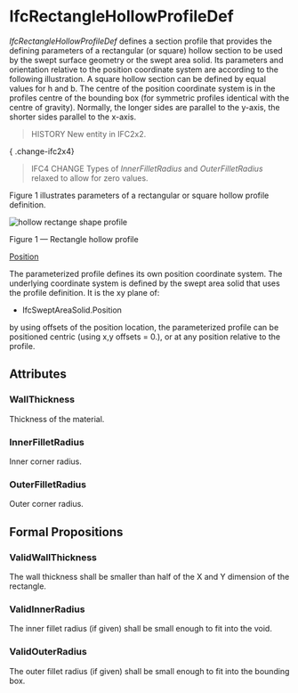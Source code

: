 # IfcRectangleHollowProfileDef

_IfcRectangleHollowProfileDef_ defines a section profile that provides the defining parameters of a rectangular (or square) hollow section to be used by the swept surface geometry or the swept area solid. Its parameters and orientation relative to the position coordinate system are according to the following illustration. A square hollow section can be defined by equal values for h and b. The centre of the position coordinate system is in the profiles centre of the bounding box (for symmetric profiles identical with the centre of gravity). Normally, the longer sides are parallel to the y-axis, the shorter sides parallel to the x-axis.

> HISTORY  New entity in IFC2x2.

{ .change-ifc2x4}
> IFC4 CHANGE  Types of _InnerFilletRadius_ and _OuterFilletRadius_ relaxed to allow for zero values.

Figure 1 illustrates parameters of a rectangular or square hollow profile definition.

![hollow rectange shape profile](../../../../figures/ifcrectanglehollowprofiledef.gif)

Figure 1 &mdash; Rectangle hollow profile

<u>Position</u>

The parameterized profile defines its own position coordinate system.  The underlying coordinate system is defined by the swept area solid that uses the profile definition. It is the xy plane of:

 * IfcSweptAreaSolid.Position

by using offsets of the position location, the parameterized profile can be positioned centric (using x,y offsets = 0.), or at any position relative to the profile.

## Attributes

### WallThickness
Thickness of the material.

### InnerFilletRadius
Inner corner radius.

### OuterFilletRadius
Outer corner radius.

## Formal Propositions

### ValidWallThickness
The wall thickness shall be smaller than half of the X and Y dimension of the rectangle.

### ValidInnerRadius
The inner fillet radius (if given) shall be small enough to fit into the void.

### ValidOuterRadius
The outer fillet radius (if given) shall be small enough to fit into the bounding box.
